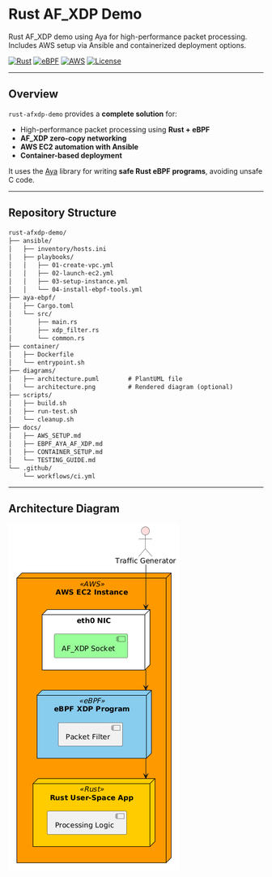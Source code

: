 # Rust AF_XDP Demo

Rust AF_XDP demo using Aya for high-performance packet processing. Includes AWS setup via Ansible and containerized deployment options.

[![Rust](https://img.shields.io/badge/Rust-1.74%2B-orange)](https://www.rust-lang.org/)
[![eBPF](https://img.shields.io/badge/eBPF-AF__XDP-blue)](https://ebpf.io)
[![AWS](https://img.shields.io/badge/AWS-EC2-success)](https://aws.amazon.com/ec2/)
[![License](https://img.shields.io/badge/license-MIT-green)](LICENSE)

---

## Overview
`rust-afxdp-demo` provides a **complete solution** for:
- High-performance packet processing using **Rust + eBPF**
- **AF_XDP zero-copy networking**
- **AWS EC2 automation with Ansible**
- **Container-based deployment**

It uses the [Aya](https://github.com/aya-rs/aya) library for writing **safe Rust eBPF programs**, avoiding unsafe C code.

---

## Repository Structure

```shell
rust-afxdp-demo/
├── ansible/
│   ├── inventory/hosts.ini
│   ├── playbooks/
│   │   ├── 01-create-vpc.yml
│   │   ├── 02-launch-ec2.yml
│   │   ├── 03-setup-instance.yml
│   │   └── 04-install-ebpf-tools.yml
├── aya-ebpf/
│   ├── Cargo.toml
│   └── src/
│       ├── main.rs
│       ├── xdp_filter.rs
│       └── common.rs
├── container/
│   ├── Dockerfile
│   └── entrypoint.sh
├── diagrams/
│   ├── architecture.puml        # PlantUML file
│   └── architecture.png         # Rendered diagram (optional)
├── scripts/
│   ├── build.sh
│   ├── run-test.sh
│   └── cleanup.sh
├── docs/
│   ├── AWS_SETUP.md
│   ├── EBPF_AYA_AF_XDP.md
│   ├── CONTAINER_SETUP.md
│   └── TESTING_GUIDE.md
└── .github/
    └── workflows/ci.yml

```


---

## Architecture Diagram  

![Architecture](diagrams/architecture.png)  
